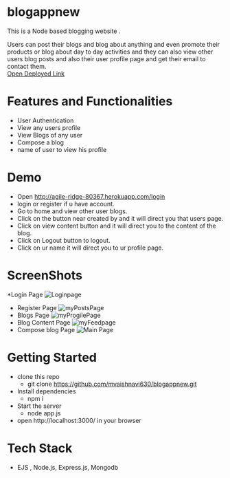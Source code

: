 # blogappnew

This is a Node based blogging website .

Users can post their blogs and blog about anything and even promote their products or blog about day to day activities and they can also view other users blog posts and also their user profile page and get their email to contact them.<br />
[Open Deployed Link](http://agile-ridge-80367.herokuapp.com/login)<br />

# Features and Functionalities
* User Authentication 
* View any users profile
* View Blogs of any user
* Compose a blog
* name of user to view his profile 



# Demo
* Open http://agile-ridge-80367.herokuapp.com/login
* login or register if u have account.
* Go to home and view other user blogs.
* Click on the button near created by and it will direct you that users page.
* Click on view content button and it will direct you to the content of the blog.
* Click on Logout button to logout.
* Click on ur name it will direct you to ur profile page.

# ScreenShots
*Login  Page
![Loginpage](https://i.postimg.cc/nr9DgQFd/Screenshot-10.png)
* Register Page
![myPostsPage](https://i.postimg.cc/mkW9xgPB/Screenshot-28.png)
* Blogs Page
![myProgilePage](https://i.postimg.cc/sD9Yr7P8/Screenshot-33.png)
* Blog Content Page
![myFeedpage](https://i.postimg.cc/50Y5drpq/Screenshot-34.png)
* Compose blog Page
![Main Page](https://i.postimg.cc/sD16fnX8/Screenshot-30.png)




# Getting Started
* clone this repo
  * git clone https://github.com/mvaishnavi630/blogappnew.git
* Install dependencies
  * npm i
* Start the server
  * node app.js
* open http://localhost:3000/ in your browser

# Tech Stack
* EJS , Node.js, Express.js, Mongodb




















